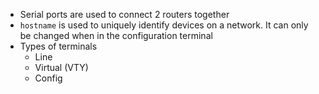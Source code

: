 - Serial ports are used to connect 2 routers together
- `hostname` is used to uniquely identify devices on a network. It can only be changed when in the configuration terminal
- Types of terminals
	- Line
	- Virtual (VTY)
	- Config